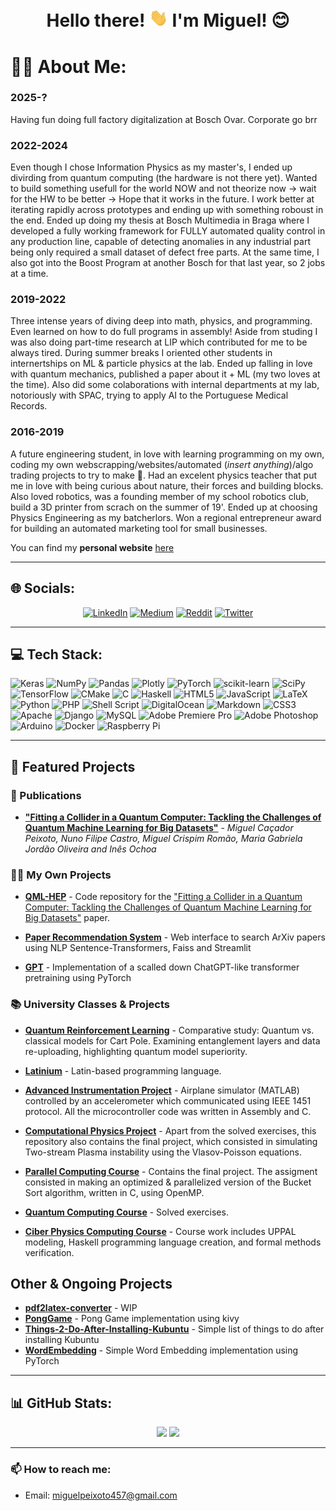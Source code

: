 <h1 align="center">Hello there! <img src="https://raw.githubusercontent.com/mcpeixoto/mcpeixoto/master/hand_wave.gif" width="30"> I'm Miguel! 😊</h1>

# 🧍‍♂️ About Me:

### **2025-?**
Having fun doing full factory digitalization at Bosch Ovar. Corporate go brr

### **2022-2024**
Even though I chose Information Physics as my master's, I ended up divirding from quantum computing (the hardware is not there yet). Wanted to build something usefull for the world NOW and not theorize now -> wait for the HW to be better -> Hope that it works in the future. I work better at iterating rapidly across prototypes and ending up with something roboust in the end. Ended up doing my thesis at Bosch Multimedia in Braga where I developed a fully working framework for FULLY automated quality control in any production line, capable of detecting anomalies in any industrial part being only required a small dataset of defect free parts. At the same time, I also got into the Boost Program at another Bosch for that last year, so 2 jobs at a time.
 
### **2019-2022**
Three intense years of diving deep into math, physics, and programming. Even learned on how to do full programs in assembly! Aside from studing I was also doing part-time research at LIP which contributed for me to be always tired. During summer breaks I oriented other students in internertships on ML & particle physics at the lab. Ended up falling in love with quantum mechanics, published a paper about it + ML (my two loves at the time). Also did some colaborations with internal departments at my lab, notoriously with SPAC, trying to apply AI to the Portuguese Medical Records.

### **2016-2019**
A future engineering student, in love with learning programming on my own, coding my own webscrapping/websites/automated (*insert anything*)/algo trading projects to try to make 💸. Had an excelent physics teacher that put me in love with being curious about nature, their forces and building blocks. Also loved robotics, was a founding member of my school robotics club, build a 3D printer from scrach on the summer of 19'. Ended up at choosing Physics Engineering as my batcherlors. Won a regional entrepreneur award for building an automated marketing tool for small businesses.

You can find my **personal website** [here](https://miguelpeixoto.net)

---

## 🌐 Socials:

<div align="center">
    <a href="https://www.linkedin.com/in/miguelca%C3%A7adorpeixoto/"><img src="https://img.shields.io/badge/LinkedIn-%230077B5.svg?logo=linkedin&logoColor=white" alt="LinkedIn"></a>
    <a href="https://medium.com/@miguelpeixoto457"><img src="https://img.shields.io/badge/Medium-12100E?logo=medium&logoColor=white" alt="Medium"></a>
    <a href="https://www.reddit.com/user/MiguelCacadorPeixoto"><img src="https://img.shields.io/badge/Reddit-%23FF4500.svg?logo=Reddit&logoColor=white" alt="Reddit"></a>
    <a href="https://twitter.com/mcpeixoto457"><img src="https://img.shields.io/badge/Twitter-%231DA1F2.svg?logo=Twitter&logoColor=white" alt="Twitter"></a>
</div>



---
## 💻 Tech Stack:
![Keras](https://img.shields.io/badge/Keras-%23D00000.svg?style=flat&logo=Keras&logoColor=white) ![NumPy](https://img.shields.io/badge/numpy-%23013243.svg?style=flat&logo=numpy&logoColor=white) ![Pandas](https://img.shields.io/badge/pandas-%23150458.svg?style=flat&logo=pandas&logoColor=white) ![Plotly](https://img.shields.io/badge/Plotly-%233F4F75.svg?style=flat&logo=plotly&logoColor=white) ![PyTorch](https://img.shields.io/badge/PyTorch-%23EE4C2C.svg?style=flat&logo=PyTorch&logoColor=white) ![scikit-learn](https://img.shields.io/badge/scikit--learn-%23F7931E.svg?style=flat&logo=scikit-learn&logoColor=white) ![SciPy](https://img.shields.io/badge/SciPy-%230C55A5.svg?style=flat&logo=scipy&logoColor=%white) ![TensorFlow](https://img.shields.io/badge/TensorFlow-%23FF6F00.svg?style=flat&logo=TensorFlow&logoColor=white) ![CMake](https://img.shields.io/badge/CMake-%23008FBA.svg?style=flat&logo=cmake&logoColor=white) ![C](https://img.shields.io/badge/c-%2300599C.svg?style=flat&logo=c&logoColor=white) ![Haskell](https://img.shields.io/badge/Haskell-5e5086?style=flat&logo=haskell&logoColor=white) ![HTML5](https://img.shields.io/badge/html5-%23E34F26.svg?style=flat&logo=html5&logoColor=white) ![JavaScript](https://img.shields.io/badge/javascript-%23323330.svg?style=flat&logo=javascript&logoColor=%23F7DF1E) ![LaTeX](https://img.shields.io/badge/latex-%23008080.svg?style=flat&logo=latex&logoColor=white) ![Python](https://img.shields.io/badge/python-3670A0?style=flat&logo=python&logoColor=ffdd54) ![PHP](https://img.shields.io/badge/php-%23777BB4.svg?style=flat&logo=php&logoColor=white) ![Shell Script](https://img.shields.io/badge/shell_script-%23121011.svg?style=flat&logo=gnu-bash&logoColor=white) ![DigitalOcean](https://img.shields.io/badge/DigitalOcean-%230167ff.svg?style=flat&logo=digitalOcean&logoColor=white) ![Markdown](https://img.shields.io/badge/markdown-%23000000.svg?style=flat&logo=markdown&logoColor=white) ![CSS3](https://img.shields.io/badge/css3-%231572B6.svg?style=flat&logo=css3&logoColor=white) ![Apache](https://img.shields.io/badge/apache-%23D42029.svg?style=flat&logo=apache&logoColor=white) ![Django](https://img.shields.io/badge/django-%23092E20.svg?style=flat&logo=django&logoColor=white) ![MySQL](https://img.shields.io/badge/mysql-%2300f.svg?style=flat&logo=mysql&logoColor=white) ![Adobe Premiere Pro](https://img.shields.io/badge/Adobe%20Premiere%20Pro-9999FF.svg?style=flat&logo=Adobe%20Premiere%20Pro&logoColor=white) ![Adobe Photoshop](https://img.shields.io/badge/adobephotoshop-%2331A8FF.svg?style=flat&logo=adobephotoshop&logoColor=white) ![Arduino](https://img.shields.io/badge/-Arduino-00979D?style=flat&logo=Arduino&logoColor=white) ![Docker](https://img.shields.io/badge/docker-%230db7ed.svg?style=flat&logo=docker&logoColor=white) ![Raspberry Pi](https://img.shields.io/badge/-RaspberryPi-C51A4A?style=flat&logo=Raspberry-Pi)

---

## 🚧 Featured Projects

### 📖 Publications

- [**"Fitting a Collider in a Quantum Computer: Tackling the Challenges of Quantum Machine Learning for Big Datasets"**](https://arxiv.org/abs/2211.03233) - *Miguel Caçador Peixoto, Nuno Filipe Castro, Miguel Crispim Romão, Maria Gabriela Jordão Oliveira and Inês Ochoa*


### 🧍‍♂️ My Own Projects
- [**QML-HEP**](https://github.com/mcpeixoto/QML-HEP) - Code repository for the ["Fitting a Collider in a Quantum Computer: Tackling the Challenges of Quantum Machine Learning for Big Datasets"](https://arxiv.org/abs/2211.03233) paper.

- [**Paper Recommendation System**](https://github.com/mcpeixoto/Paper-Recommendation-System) - Web interface to search ArXiv papers using NLP Sentence-Transformers, Faiss and Streamlit

- [**GPT**](https://github.com/mcpeixoto/gpt) - Implementation of a scalled down ChatGPT-like transformer pretraining using PyTorch

### 📚 University Classes & Projects

- [**Quantum Reinforcement Learning**](https://github.com/mcpeixoto/ReinforcementQML) - Comparative study: Quantum vs. classical models for Cart Pole. Examining entanglement layers and data re-uploading, highlighting quantum model superiority.

- [**Latinium**](https://github.com/mcpeixoto/Latinium) - Latin-based programming language.

- [**Advanced Instrumentation Project**](https://github.com/mcpeixoto/Advanced-Instrumentation) - Airplane simulator (MATLAB) controlled by an accelerometer which communicated using IEEE 1451 protocol. All the microcontroller code was written in Assembly and C.

- [**Computational Physics Project**](https://github.com/mcpeixoto/Computational-Physics-Course) - Apart from the solved exercises, this repository also contains the final project, which consisted in simulating  Two-stream Plasma instability using the Vlasov-Poisson equations.

- [**Parallel Computing Course**](https://github.com/mcpeixoto/Parallel-Computing-Project) - Contains the final project. The assigment consisted in making an optimized & parallelized version of the Bucket Sort algorithm, written in C, using OpenMP.

- [**Quantum Computing Course**](https://github.com/mcpeixoto/QuantumComputingQC) - Solved exercises.

- [**Ciber Physics Computing Course**](https://github.com/mcpeixoto/CiberPhysicsComputing) - Course work includes UPPAL modeling, Haskell programming language creation, and formal methods verification.


## Other & Ongoing Projects

- [**pdf2latex-converter**](https://github.com/mcpeixoto/pdf2latex-converter) - WIP
- [**PongGame**](https://github.com/mcpeixoto/ponggame) - Pong Game implementation using kivy
- [**Things-2-Do-After-Installing-Kubuntu**](https://github.com/mcpeixoto/Things-2-Do-After-Installing-Kubuntu) - Simple list of things to do after installing Kubuntu
- [**WordEmbedding**](https://github.com/mcpeixoto/WordEmbedding) - Simple Word Embedding implementation using PyTorch



---
## 📊 GitHub Stats:

<div align="center">
  <img src="https://github-readme-stats.vercel.app/api?username=mcpeixoto&theme=tokyonight&hide_border=false&include_all_commits=false&count_private=true" />
  <img src="https://github-readme-streak-stats.herokuapp.com/?user=mcpeixoto&theme=tokyonight&hide_border=false" />
</div>

---



### 📫 How to reach me:

- Email: miguelpeixoto457@gmail.com
  
<!-- Proudly created with GPRM ( https://gprm.itsvg.in ) -->
